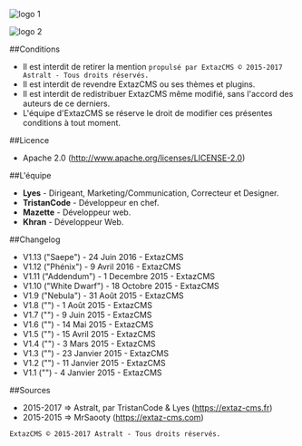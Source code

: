 ![logo 1](http://extaz-cms.fr/images/logo.png)

![logo 2](https://astralt.com/images/astralt/logo-texte.png)


##Conditions
* Il est interdit de retirer la mention `propulsé par ExtazCMS © 2015-2017 Astralt - Tous droits réservés.`
* Il est interdit de revendre ExtazCMS ou ses thèmes et plugins.
* Il est interdit de redistribuer ExtazCMS même modifié, sans l'accord des auteurs de ce derniers.
* L'équipe d'ExtazCMS se réserve le droit de modifier ces présentes conditions à tout moment.

##Licence
* Apache 2.0  (http://www.apache.org/licenses/LICENSE-2.0)

##L'équipe
* __Lyes__         - Dirigeant, Marketing/Communication, Correcteur et Designer.
* __TristanCode__  - Développeur en chef.
* __Mazette__      - Développeur web.
* __Khran__        - Développeur Web.

##Changelog
* V1.13 ("Saepe") - 24 Juin 2016 - ExtazCMS
* V1.12 ("Phénix") - 9 Avril 2016 - ExtazCMS
* V1.11 ("Addendum") - 1 Decembre 2015 - ExtazCMS
* V1.10 ("White Dwarf") - 18 Octobre 2015 - ExtazCMS
* V1.9 ("Nebula") - 31 Août 2015 - ExtazCMS
* V1.8 ("") -  1 Août 2015 - ExtazCMS
* V1.7 ("") -  9 Juin 2015 - ExtazCMS
* V1.6 ("") - 14 Mai 2015 - ExtazCMS
* V1.5 ("") - 15 Avril 2015 - ExtazCMS
* V1.4 ("") -  3 Mars 2015 - ExtazCMS
* V1.3 ("") - 23 Janvier 2015 - ExtazCMS
* V1.2 ("") - 11 Janvier 2015 - ExtazCMS
* V1.1 ("") -  4 Janvier 2015 - ExtazCMS

##Sources
* 2015-2017 => Astralt, par TristanCode & Lyes (https://extaz-cms.fr)
* 2015-2015 => MrSaooty (https://extaz-cms.com)

`ExtazCMS © 2015-2017 Astralt - Tous droits réservés.`
